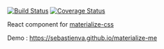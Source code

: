 [![Build Status](https://travis-ci.org/sebastienva/sebastienva.github.io.svg?branch=master)](https://travis-ci.org/sebastienva/sebastienva.github.io)
[![Coverage Status](https://coveralls.io/repos/github/sebastienva/materialize-me/badge.svg?branch=master)](https://coveralls.io/github/sebastienva/materialize-me?branch=master)


React component for [materialize-css](http://materializecss.com/)

Demo : https://sebastienva.github.io/materialize-me
